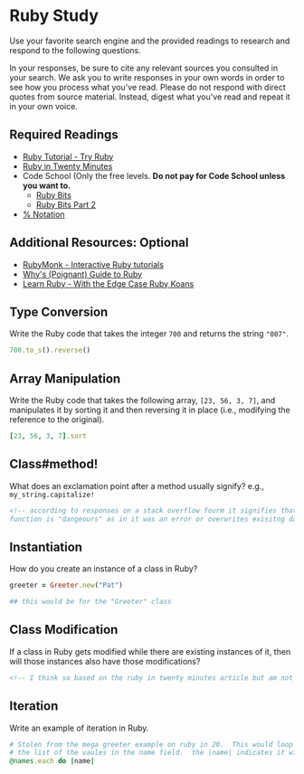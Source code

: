 # Ruby Study

Use your favorite search engine and the provided readings to research and
respond to the following questions.

In your responses, be sure to cite any relevant sources you consulted in your
search. We ask you to write responses in your own words in order to see how you
process what you've read. Please do not respond with direct quotes from source
material. Instead, digest what you've read and repeat it in your own voice.

## Required Readings

-   [Ruby Tutorial - Try Ruby](http://tryruby.org/)
-   [Ruby in Twenty Minutes](https://www.ruby-lang.org/en/documentation/quickstart/)
-   Code School (Only the free levels. **Do not pay for Code School unless you want to.**
    -   [Ruby Bits](https://www.codeschool.com/courses/ruby-bits)
    -   [Ruby Bits Part 2](https://www.codeschool.com/courses/ruby-bits-part-2)
-   [% Notation](https://en.wikibooks.org/wiki/Ruby_Programming/Syntax/Literals#The_.25_Notation)

## Additional Resources: Optional

-   [RubyMonk - Interactive Ruby tutorials](https://rubymonk.com/)
-   [Why's (Poignant) Guide to Ruby](http://poignant.guide/)
-   [Learn Ruby - With the Edge Case Ruby Koans](http://rubykoans.com/)

## Type Conversion

Write the Ruby code that takes the integer `700` and returns the string `"007"`.

```ruby
700.to_s().reverse()
```

## Array Manipulation

Write the Ruby code that takes the following array, `[23, 56, 3, 7]`, and
manipulates it by sorting it and then reversing it in place (i.e., modifying the
reference to the original).

```ruby
[23, 56, 3, 7].sort
```

## Class#method!

What does an exclamation point after a method usually signify?  e.g.,
`my_string.capitalize!`

```md
<!-- according to responses on a stack overflow fourm it signifies that the
function is "dangeours" as in it was an error or overwrites exisitng data-->
```

## Instantiation
How do you create an instance of a class in Ruby?

```ruby
greeter = Greeter.new("Pat")

## this would be for the "Greeter" class
```

## Class Modification

If a class in Ruby gets modified while there are existing instances of it, then
will those instances also have those modifications?

```md
<!-- I think so based on the ruby in twenty minutes article but am not sure -->
```

## Iteration

Write an example of iteration in Ruby.

```ruby
# Stolen from the mega greeter example on ruby in 20.  This would loop through
# the list of the vaules in the name field.  the |name| indicates it will be a variable
@names.each do |name|
```

